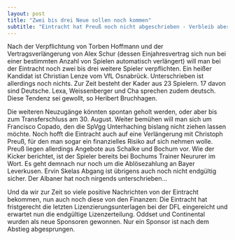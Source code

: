 ```yaml
---
layout: post
title: "Zwei bis drei Neue sollen noch kommen"
subtitle: "Eintracht hat Preuß noch nicht abgeschrieben - Verbleib aber unwahrscheinlich"
---
```


Nach der Verpflichtung von Torben Hoffmann und der Vertragsverlängerung von Alex Schur (dessen Einjahresvertrag sich nun bei einer bestimmten Anzahl von Spielen automatisch verlängert) will man bei der Eintracht noch zwei bis drei weitere Spieler verpflichten. Ein heißer Kandidat ist Christian Lenze vom VfL Osnabrück. Unterschrieben ist allerdings noch nichts. Zur Zeit besteht der Kader aus 23 Spielern. 17 davon sind Deutsche. Lexa, Weissenberger und Cha sprechen zudem deutsch. Diese Tendenz sei gewollt, so Heribert Bruchhagen.

Die weiteren Neuzugänge könnten spontan geholt werden, oder aber bis zum Transferschluss am 30. August. Weiter bemühen will man sich um Francisco Copado, den die SpVgg Unterhaching bislang nicht ziehen lassen möchte. Noch hofft die Eintracht auch auf eine Verlängerung mit Christoph Preuß, für den man sogar ein finanzielles Risiko auf sich nehmen wolle. Preuß liegen allerdings Angebote aus Schalke und Bochum vor. Wie der Kicker berichtet, ist der Spieler bereits bei Bochums Trainer Neururer im Wort. Es geht demnach nur noch um die Ablösezahlung an Bayer Leverkusen. Ervin Skelas Abgang ist übrigens auch noch nicht endgültig sicher. Der Albaner hat noch nirgends unterschrieben...

Und da wir zur Zeit so viele positive Nachrichten von der Eintracht bekommen, nun auch noch diese von den Finanzen: Die Eintracht hat fristgerecht die letzten Lizenzierungsunterlagen bei der DFL eingereicht und erwartet nun die endgültige Lizenzerteilung. Oddset und Continental wurden als neue Sponsoren gewonnen. Nur ein Sponsor ist nach dem Abstieg abgesprungen.
